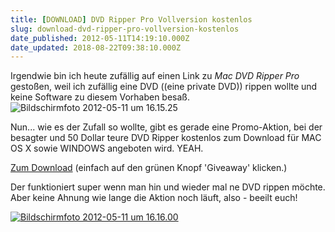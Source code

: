 ```yaml
---
title: [DOWNLOAD] DVD Ripper Pro Vollversion kostenlos
slug: download-dvd-ripper-pro-vollversion-kostenlos
date_published: 2012-05-11T14:19:10.000Z
date_updated: 2018-08-22T09:38:10.000Z
---
```


Irgendwie bin ich heute zufällig auf einen Link zu *Mac DVD Ripper Pro* gestoßen, weil ich zufällig eine DVD ((eine private DVD)) rippen wollte und keine Software zu diesem Vorhaben besaß. 
![Bildschirmfoto 2012-05-11 um 16.15.25](//picdump.thafaker.de/2012/05/Bildschirmfoto-2012-05-11-um-16.15.25-125x125.png)

Nun... wie es der Zufall so wollte, gibt es gerade eine Promo-Aktion, bei der besagter und 50 Dollar teure DVD Ripper kostenlos zum Download für MAC OS X sowie WINDOWS angeboten wird. YEAH.

[Zum Download](http://www.macxdvd.com/giveaway/giveaway.htm) (einfach auf den grünen Knopf 'Giveaway' klicken.)

Der funktioniert super wenn man hin und wieder mal ne DVD rippen möchte. Aber keine Ahnung wie lange die Aktion noch läuft, also - beeilt euch!

[![Bildschirmfoto 2012-05-11 um 16.16.00](//picdump.thafaker.de/2012/05/Bildschirmfoto-2012-05-11-um-16.16.00-1024x837.png)](http://picdump.thafaker.de/2012/05/Bildschirmfoto-2012-05-11-um-16.16.00.png)
